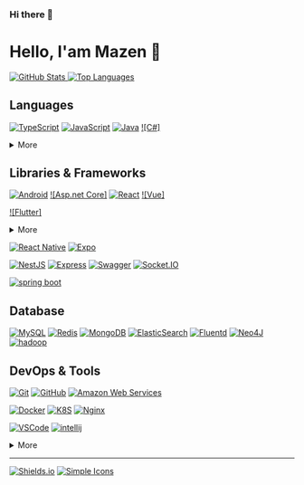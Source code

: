 ### Hi there 👋
# **Hello, I'am Mazen 👋**

[![GitHub Stats] ![Top Languages]](https://github.com/anuraghazra/github-readme-stats "GitHub Readme Stats")

## Languages

[![TypeScript]](https://www.typescriptlang.org/)
[![JavaScript]](https://www.ecma-international.org/publications/standards/Ecma-262.htm)
[![Java]](https://openjdk.java.net/)
[![C#]](https://openjdk.java.net/)
<details>
  <summary>More</summary>

  [![Python]](https://www.python.org/)
  [![C++]](https://isocpp.org/)

</details>

## Libraries & Frameworks

[![Android]](https://reactjs.org/)
[![Asp.net Core]](https://reactjs.org/)
[![React]](https://reactjs.org/)
[![Vue]](https://reactjs.org/)

[![Flutter]](https://reactjs.org/)

<details>
  <summary>More</summary>

  [![Webpack]](https://webpack.js.org/)
  [![React Query]](https://react-query.tanstack.com/)
  [![MobX]](https://mobx.js.org/)
  [![Lodash]](https://lodash.com/)
  [![Storybook]](https://storybook.js.org/)

</details>

[![React Native]](https://reactnative.dev/)
[![Expo]](https://expo.io/)

[![NestJS]](https://nextjs.org/)
[![Express]](https://expressjs.com/)
[![Swagger]](https://swagger.io/)
[![Socket.IO]](https://socket.io/)

[![spring boot]](https://spring.io/projects/spring-boot)

## Database

[![MySQL]](https://mysql.com/)
[![Redis]](https://redis.io/)
[![MongoDB]](https://www.mongodb.com/)
[![ElasticSearch]](https://www.elastic.co/kr/elasticsearch/)
[![Fluentd]](https://www.fluentd.org/)
[![Neo4J]](https://neo4j.com/)
[![hadoop]](https://hadoop.apache.org/)


## DevOps & Tools

[![Git]](https://git-scm.com/)
[![GitHub]](https://github.com/)
[![Amazon Web Services]](https://aws.amazon.com/)

[![Docker]](https://www.docker.com/)
[![K8S]](https://kubernetes.io/)
[![Nginx]](https://www.nginx.com/)

[![VSCode]](https://code.visualstudio.com/)
[![intellij]](https://www.jetbrains.com/idea/)

<details>
  <summary>More</summary>

[![Google Tag Manager]](https://marketingplatform.google.com/about/tag-manager/)
[![Google Analytics]](https://marketingplatform.google.com/about/analytics/)
[![Ubuntu]](https://ubuntu.com/)


</details>

---

[![Shields.io]](https://shields.io/)
[![Simple Icons]](https://simpleicons.org/)

<!-- Badge Links -->
<!-- https://img.shields.io/static/v1?style=flat-square&label=&message=&labelColor=&color=&logoColor=&logo= -->

<!-- Header -->

[github stats]: https://github-readme-stats.vercel.app/api?username=Mineru98&title_color=5f4b8b&text_color=f0eee9&icon_color=00abc0&bg_color=212121&hide_border=true&hide_title=true&theme=&show_icons=true&include_all_commits=true&count_private=true&line_height=24
[top languages]: https://github-readme-stats.vercel.app/api/top-langs?username=Mineru98&title_color=5f4b8b&text_color=f0eee9&icon_color=00abc0&bg_color=212121&hide_border=true&hide_title=true&layout=compact&langs_count=8&hide=html,css,tex
[github trophy]: https://github-profile-trophy.vercel.app/?username=Mineru98&theme=onedark&column=7&row=1&no-frame=true

<!-- Body -->

[typescript]: https://img.shields.io/static/v1?style=flat-square&labelColor=eeeeee&color=3178c6&logoColor=3178c6&label=&message=TypeScript&logo=typescript&#3178C6
[python]: https://img.shields.io/static/v1?style=flat-square&labelColor=eeeeee&color=3776ab&logoColor=3776ab&label=&message=Python&logo=python&#3776AB
[javascript]: https://img.shields.io/static/v1?style=flat-square&labelColor=eeeeee&color=f7df1e&logoColor=f7df1e&label=&message=JavaScript&logo=javascript&#F7DF1E
[java]: https://img.shields.io/static/v1?style=flat-square&labelColor=eeeeee&color=007396&logoColor=007396&label=&message=Java&logo=openjdk

[go]: https://img.shields.io/static/v1?style=flat-square&labelColor=eeeeee&color=00add8&logoColor=00add8&label=&message=Go&logo=go&#00ADD8
[c++]: https://img.shields.io/static/v1?style=flat-square&labelColor=eeeeee&color=00599c&logoColor=00599c&label=&message=C%2B%2B&logo=c%2B%2B&#00599C


[android]: https://img.shields.io/static/v1?style=flat-square&labelColor=eeeeee&color=61dafb&logoColor=61dafb&label=&message=Android&logo=android&#61DAFB


[react]: https://img.shields.io/static/v1?style=flat-square&labelColor=eeeeee&color=61dafb&logoColor=61dafb&label=&message=React&logo=react&#61DAFB
[nextjs]: https://img.shields.io/static/v1?style=flat-square&labelColor=eeeeee&color=000000&logoColor=000000&label=&message=Next.JS&logo=next.js
[webpack]: https://img.shields.io/static/v1?style=flat-square&labelColor=eeeeee&color=8DD6F9&logoColor=8DD6F9&label=&message=Webpack&logo=webpack&#000000
[react query]: https://img.shields.io/static/v1?style=flat-square&labelColor=eeeeee&color=FF4154&logoColor=FF4154&label=&message=ReactQuery&logo=reactquery&#000000
[mobx]: https://img.shields.io/static/v1?style=flat-square&labelColor=eeeeee&color=FF9955&logoColor=FF9955&label=&message=MobX&logo=mobx&#000000
[lodash]: https://img.shields.io/static/v1?style=flat-square&labelColor=eeeeee&color=3492FF&logoColor=3492FF&label=&message=Lodash&logo=lodash&#000000
[storybook]: https://img.shields.io/static/v1?style=flat-square&labelColor=eeeeee&color=ff4785&logoColor=ff4785&label=&message=Storybook&logo=storybook&#FF4785

[react native]: https://img.shields.io/static/v1?style=flat-square&labelColor=eeeeee&color=61dafb&logoColor=61dafb&label=&message=React%20Native&logo=react&#61DAFB
[expo]: https://img.shields.io/static/v1?style=flat-square&labelColor=eeeeee&color=000020&logoColor=000020&label=&message=Expo&logo=expo&#000020

[nestjs]: https://img.shields.io/static/v1?style=flat-square&labelColor=eeeeee&color=e0234e&logoColor=e0234e&label=&message=NestJS&logo=nestjs&#E0234E
[express]: https://img.shields.io/static/v1?style=flat-square&labelColor=eeeeee&color=000000&logoColor=000000&label=&message=Express&logo=express&#000000
[socket.io]: https://img.shields.io/static/v1?style=flat-square&labelColor=eeeeee&color=000000&logoColor=000000&label=&message=Socket.IO&logo=socketdotio&#000000
[swagger]: https://img.shields.io/static/v1?style=flat-square&labelColor=eeeeee&color=85ea2d&logoColor=85ea2d&label=&message=Swagger&logo=swagger&#85EA2D

[spring boot]: https://img.shields.io/static/v1?style=flat-square&labelColor=ffffff&color=6db33f&logoColor=6db33f&label=&message=Spring-Boot&logo=spring-boot

[mysql]: https://img.shields.io/static/v1?style=flat-square&labelColor=eeeeee&color=%234479A1&logoColor=%234479A1&label=&message=MySQL&logo=mysql
[redis]: https://img.shields.io/static/v1?style=flat-square&labelColor=eeeeee&color=dc382d&logoColor=dc382d&label=&message=Redis&logo=redis&#DC382D
[mongodb]: https://img.shields.io/static/v1?style=flat-square&labelColor=eeeeee&color=47a248&logoColor=47a248&label=&message=MongoDB&logo=mongodb&#47A248
[neo4j]: https://img.shields.io/static/v1?style=flat-square&labelColor=eeeeee&color=058aff&logoColor=058aff&label=&message=Neo4J&logo=neo4j
[elasticsearch]: https://img.shields.io/static/v1?style=flat-square&labelColor=eeeeee&color=%23005571&logoColor=%23005571&label=&message=ElasticSearch&logo=elasticsearch
[fluentd]: https://img.shields.io/static/v1?style=flat-square&labelColor=eeeeee&color=0E83C8&logoColor=0E83C8&label=&message=Fluentd&logo=fluentd&#000000
[hadoop]: https://img.shields.io/static/v1?style=flat-square&labelColor=eeeeee&color=66CCFF&logoColor=000000&label=&message=Hadoop&logo=apachehadoop&#000000

[tensorflow]: https://img.shields.io/static/v1?style=flat-square&labelColor=eeeeee&color=ff6f00&logoColor=ff6f00&label=&message=TensorFlow&logo=tensorflow&#FF6F00
[keras]: https://img.shields.io/static/v1?style=flat-square&labelColor=eeeeee&color=d00000&logoColor=d00000&label=&message=Keras&logo=keras&#D00000
[pandas]: https://img.shields.io/static/v1?style=flat-square&labelColor=eeeeee&color=150458&logoColor=150458&label=&message=Pandas&logo=pandas&#150458
[scikit-learn]: https://img.shields.io/static/v1?style=flat-square&labelColor=eeeeee&color=f7931e&logoColor=f7931e&label=&message=scikit-learn&logo=scikit-learn&#F7931E

[git]: https://img.shields.io/static/v1?style=flat-square&labelColor=eeeeee&color=f05032&logoColor=f05032&label=&message=Git&logo=git&#F05032
[github]: https://img.shields.io/static/v1?style=flat-square&labelColor=eeeeee&color=181717&logoColor=181717&label=&message=GitHub&logo=github&#181717
[amazon web services]: https://img.shields.io/static/v1?style=flat-square&labelColor=eeeeee&color=232f3e&logoColor=232f3e&label=&message=Amazon%20Web%20Services&logo=amazon-aws&#232F3E

[docker]: https://img.shields.io/static/v1?style=flat-square&labelColor=eeeeee&color=2496ed&logoColor=2496ed&label=&message=Docker&logo=docker&#2496ED
[k8s]: https://img.shields.io/static/v1?style=flat-square&labelColor=eeeeee&color=%23326CE5&logoColor=%23326CE5&label=&message=Kubernetes&logo=kubernetes&#000000
[nginx]: https://img.shields.io/static/v1?style=flat-square&labelColor=eeeeee&color=009639&logoColor=009639&label=&message=Nginx&logo=nginx&#000000

[vscode]: https://img.shields.io/static/v1?style=flat-square&labelColor=eeeeee&color=007acc&logoColor=007acc&label=&message=Visual%20Studio%20Code&logo=visual-studio-code&#007ACC
[intellij]: https://img.shields.io/static/v1?style=flat-square&labelColor=eeeeee&color=000000&logoColor=000000&label=&message=IntelliJ&logo=intellijidea&#000000

[google tag manager]: https://img.shields.io/static/v1?style=flat-square&labelColor=eeeeee&color=246fdb&logoColor=246fdb&label=&message=GTM&logo=google&tag-manager&#246FDB
[google analytics]: https://img.shields.io/static/v1?style=flat-square&labelColor=eeeeee&color=e37400&logoColor=e37400&label=&message=GA&logo=google-analytics&#E37400
[ubuntu]: https://img.shields.io/static/v1?style=flat-square&labelColor=eeeeee&color=e95420&logoColor=e95420&label=&message=Ubuntu&logo=ubuntu&#E95420

<!-- Footer -->

[shields.io]: https://img.shields.io/static/v1?style=flat-square&labelColor=eeeeee&color=000000&logoColor=000000&label=&message=Shields.io&logo=shieldsdotio&#000000
[simple icons]: https://img.shields.io/static/v1?style=flat-square&labelColor=eeeeee&color=111111&logoColor=111111&label=&message=Simple%20Icons&logo=simple-icons&#111111
<!--
**Mazen-Aljaradi/Mazen-Aljaradi** is a ✨ _special_ ✨ repository because its `README.md` (this file) appears on your GitHub profile.

